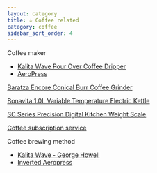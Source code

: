 ```yaml
---
layout: category
title: ☕️ Coffee related
category: coffee
sidebar_sort_order: 4
---
```


Coffee maker

- [Kalita Wave Pour Over Coffee Dripper](https://www.amazon.com/Kalita-05039-Dripper-Coffee-Dipper/dp/B004W5KPSQ/ref=sxts_sxwds-bia-wc-p13n1_0?cv_ct_cx=kalita+wave&dchild=1&gclid=Cj0KCQjwp4j6BRCRARIsAGq4yMFR3brO1-kl_uP5OVEHD5rHRFivt0Klg34-VppRYCYwTC0dS3csH08aAiP5EALw_wcB&hvadid=409967428043&hvdev=c&hvlocphy=9060440&hvnetw=g&hvqmt=e&hvrand=8010265460485372058&hvtargid=kwd-32750840501&hydadcr=13927_11130014&keywords=kalita+wave&pd_rd_i=B004W5KPSQ&pd_rd_r=544c221a-f8a8-48c9-92e7-09190e783b57&pd_rd_w=4mgDJ&pd_rd_wg=XWA6a&pf_rd_p=13bf9bc7-d68d-44c3-9d2e-647020f56802&pf_rd_r=9RNQ0NY6CDXZ9BP55RC0&psc=1&qid=1598219561&sr=1-1-791c2399-d602-4248-afbb-8a79de2d236f&tag=googhydr-20)
- [AeroPress](https://aeropress.com/)

[Baratza Encore Conical Burr Coffee Grinder](https://www.amazon.com/Baratza-Encore-Conical-Coffee-Grinder/dp/B007F183LK/ref=sxin_7?ascsubtag=amzn1.osa.80565de7-0649-448a-bc1d-29c5a2134434.ATVPDKIKX0DER.en_US&creativeASIN=B007F183LK&crid=29RYGPNMX0GMN&cv_ct_cx=encore+coffee+bean+grinder&cv_ct_id=amzn1.osa.80565de7-0649-448a-bc1d-29c5a2134434.ATVPDKIKX0DER.en_US&cv_ct_pg=search&cv_ct_wn=osp-single-source&dchild=1&keywords=encore+coffee+bean+grinder&linkCode=oas&pd_rd_i=B007F183LK&pd_rd_r=09e31b99-52a1-4a32-9f69-5a5b55d65b8a&pd_rd_w=RMd7a&pd_rd_wg=2mI22&pf_rd_p=7f9a42bd-c050-43e5-9e70-deb13f53640d&pf_rd_r=RY4G8VFEVQ6VH430J952&qid=1598219869&sprefix=encore+coffe%2Caps%2C215&sr=1-3-72d6bf18-a4db-4490-a794-9cd9552ac58d&tag=southernosp-20)

[Bonavita 1.0L Variable Temperature Electric Kettle](https://www.amazon.com/Bonavita-BV382510V-Variable-Temperature-Gooseneck/dp/B005YR0F40/ref=sr_1_3?dchild=1&gclid=Cj0KCQjwp4j6BRCRARIsAGq4yMH5F2m20cq0awEW4abh5uVdCnJlG0qfMUvg94o09utV2dIP-jTLrJYaAojiEALw_wcB&hvadid=241588864963&hvdev=c&hvlocphy=9060440&hvnetw=g&hvqmt=b&hvrand=6923713405154773579&hvtargid=kwd-213129704651&hydadcr=20187_10156043&keywords=bonavita+electric+kettle+gooseneck&qid=1598219899&sr=8-3&tag=googhydr-20)

[SC Series Precision Digital Kitchen Weight Scale](https://www.amazon.com/gp/product/B001RF3XJ2/ref=ppx_yo_dt_b_search_asin_title?ie=UTF8&psc=1)

[Coffee subscription service](https://atlas.coffee/SHARE-KM9JF)

Coffee brewing method

- [Kalita Wave - George Howell](https://www.georgehowellcoffee.com/brew-guide/kalita-185/)
- [Inverted Aeropress](https://samplecoffee.com.au/brewguides/inverted-aeropress)